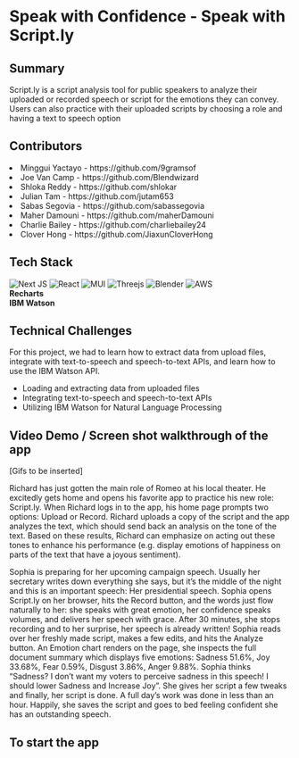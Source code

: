 # Speak with Confidence - Speak with Script.ly

## Summary
Script.ly is a script analysis tool for public speakers to analyze their uploaded or recorded speech or script for the emotions they can convey. Users can also practice with their uploaded scripts by choosing a role and having a text to speech option
 
## Contributors
<li>Minggui Yactayo - https://github.com/9gramsof</li>
<li>Joe Van Camp - https://github.com/Blendwizard</li>
<li>Shloka Reddy - https://github.com/shlokar</li>
<li>Julian Tam - https://github.com/jutam653</li>
<li>Sabas Segovia - https://github.com/sabassegovia</li>
<li>Maher Damouni - https://github.com/maherDamouni</li>
<li>Charlie Bailey - https://github.com/charliebailey24</li>
<li>Clover Hong - https://github.com/JiaxunCloverHong</li>


## Tech Stack
![Next JS](https://img.shields.io/badge/Next-black?style=for-the-badge&logo=next.js&logoColor=white)
![React](https://img.shields.io/badge/react-%2320232a.svg?style=for-the-badge&logo=react&logoColor=%2361DAFB)
![MUI](https://img.shields.io/badge/MUI-%230081CB.svg?style=for-the-badge&logo=mui&logoColor=white)
![Threejs](https://img.shields.io/badge/threejs-black?style=for-the-badge&logo=three.js&logoColor=white)
![Blender](https://img.shields.io/badge/blender-%23F5792A.svg?style=for-the-badge&logo=blender&logoColor=white)
![AWS](https://img.shields.io/badge/AWS-%23FF9900.svg?style=for-the-badge&logo=amazon-aws&logoColor=white)
<br>
**Recharts**
<br>
**IBM Watson**
<br>

## Technical Challenges
For this project, we had to learn how to extract data from upload files, integrate with text-to-speech and speech-to-text APIs, and learn how to use the IBM Watson API.

<ul>
  <li>Loading and extracting data from uploaded files</li>
  <li>Integrating text-to-speech and speech-to-text APIs</li>
  <li>Utilizing IBM Watson for Natural Language Processing</li>
</ul>


## Video Demo / Screen shot walkthrough of the app
[Gifs to be inserted]

Richard has just gotten the main role of Romeo at his local theater. He excitedly gets home and opens his favorite app to practice his new role: Script.ly. When Richard logs in to the app, his home page prompts two options: Upload or Record. Richard uploads a copy of the script and the app analyzes the text, which should send back an analysis on the tone of the text. Based on these results, Richard can emphasize on acting out these tones to enhance his performance (e.g. display emotions of happiness on parts of the text that have a joyous sentiment).

Sophia is preparing for her upcoming campaign speech. Usually her secretary writes down everything she says, but it’s the middle of the night and this is an important speech: Her presidential speech. Sophia opens Script.ly on her browser, hits the Record button, and the words just flow naturally to her: she speaks with great emotion, her confidence speaks volumes, and delivers her speech with grace. After 30 minutes, she stops recording and to her surprise, her speech is already written! Sophia reads over her freshly made script, makes a few edits, and hits the Analyze button. An Emotion chart renders on the page, she inspects the full document summary which displays five emotions: Sadness 51.6%, Joy 33.68%, Fear 0.59%, Disgust 3.86%, Anger 9.88%. Sophia thinks “Sadness? I don’t want my voters to perceive sadness in this speech! I should lower Sadness and Increase Joy”. She gives her script a few tweaks and finally, her script is done. A full day’s work was done in less than an hour. Happily, she saves the script and goes to bed feeling confident she has an outstanding speech.

## To start the app
